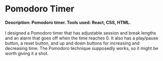 # Pomodoro Timer

#### Description: Pomodoro timer. Tools used: React, CSS, HTML.

I designed a Pomodoro timer that has adjustable session and break lengths and an alarm that goes off when the time reaches 0. It also has a play/pause button, a reset button, and up and down buttons for increasing and decreasing time. The Pomodoro technique supposedly works, so it might be worth giving it a shot.
